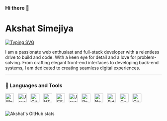 ### Hi there 👋
# Akshat Simejiya

[![Typing SVG](https://readme-typing-svg.demolab.com?font=Fira+Code&pause=1000&random=false&width=435&lines=Full+Stack+Developer;Wordpress+Developer;Web+Developer;Ui%2FUx+Designer;Web+Enthusiast)](https://git.io/typing-svg)

I am a passionate web enthusiast and full-stack developer with a relentless drive to build and code. With a keen eye for detail and a love for problem-solving. From crafting elegant front-end interfaces to developing back-end systems, I am dedicated to creating seamless digital experiences.

---

### 🧰 Languages and Tools

  <img align="left" alt="Wordpress" width="28px" style="padding-right:10px;" src="https://cdn.jsdelivr.net/gh/devicons/devicon/icons/wordpress/wordpress-original.svg"/>
  <img align="left" alt="Java" width="28px" style="padding-right:10px;" src="https://cdn.jsdelivr.net/gh/devicons/devicon/icons/java/java-original.svg"/>
  <img align="left" alt="Git" width="28px" style="padding-right:10px;" src="https://cdn.jsdelivr.net/gh/devicons/devicon/icons/git/git-original.svg" />
  <img align="left" alt="HTML" width="28px" style="padding-right:10px;" src="https://cdn.jsdelivr.net/gh/devicons/devicon/icons/html5/html5-plain.svg" />
  <img align="left" alt="CSS" width="28px" style="padding-right:10px;" src="https://cdn.jsdelivr.net/gh/devicons/devicon/icons/css3/css3-plain.svg" />
  <img align="left" alt="JavaScript" width="28px" style="padding-right:10px;" src="https://cdn.jsdelivr.net/gh/devicons/devicon/icons/javascript/javascript-plain.svg" />
  <img align="left" alt="React" width="28px" style="padding-right:10px;" src="https://cdn.jsdelivr.net/gh/devicons/devicon/icons/react/react-original.svg" />
  <img align="left" alt="NodeJS" width="28px" style="padding-right:10px;" src="https://cdn.jsdelivr.net/gh/devicons/devicon/icons/nodejs/nodejs-original.svg" />
  <img align="left" alt="Python" width="28px" style="padding-right:10px;" src="https://cdn.jsdelivr.net/gh/devicons/devicon/icons/python/python-plain.svg" />
  <img align="left" alt="C++" width="28px" style="padding-right:10px;" src="https://cdn.jsdelivr.net/gh/devicons/devicon/icons/cplusplus/cplusplus-line.svg" />
  <img align="left" alt="GitHub" width="28px" style="padding-right:10px;" src="https://cdn.jsdelivr.net/gh/devicons/devicon/icons/github/github-original.svg" />
  <br />

#

![Akshat's GitHub stats](https://github-readme-stats.vercel.app/api?username=SimejiyaAkshat&show_icons=true&theme=graywhite)

<!--
**SimejiyaAkshat/SimejiyaAkshat** is a ✨ _special_ ✨ repository because its `README.md` (this file) appears on your GitHub profile.

Here are some ideas to get you started:

- 🔭 I’m currently working on ...
- 🌱 I’m currently learning ...
- 👯 I’m looking to collaborate on ...
- 🤔 I’m looking for help with ...
- 💬 Ask me about ...
- 📫 How to reach me: ...
- 😄 Pronouns: ...
- ⚡ Fun fact: ...
-->
